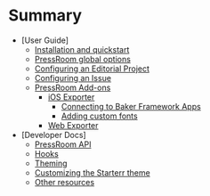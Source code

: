 # Summary

* [User Guide]
   * [Installation and quickstart](installation_and_quickstart/README.md)
   * [PressRoom global options](pressroom_global_options/README.md)
   * [Configuring an Editorial Project](configuring_an_editorial_project/README.md)
   * [Configuring an Issue](configuring_an_issue/README.md)
   * [PressRoom Add-ons](pressroom_addons/README.md)
      * [iOS Exporter](pressroom_addons/ios_exporter/README.md)
         * [Connecting to Baker Framework Apps](pressroom_addons/ios_exporter/connecting_to_baker_framework_apps/README.md)
         * [Adding custom fonts](pressroom_addons/ios_exporter/adding_custom_fonts/README.md)
      * [Web Exporter](pressroom_addons/web_exporter/README.md)
* [Developer Docs]
   * [PressRoom API](pressroom_api/README.md)
   * [Hooks](hooks/README.md)
   * [Theming](theming/README.md)
   * [Customizing the Starterr theme](customizing_the_default_theme/README.md)
   * [Other resources](other_resources/README.md)

